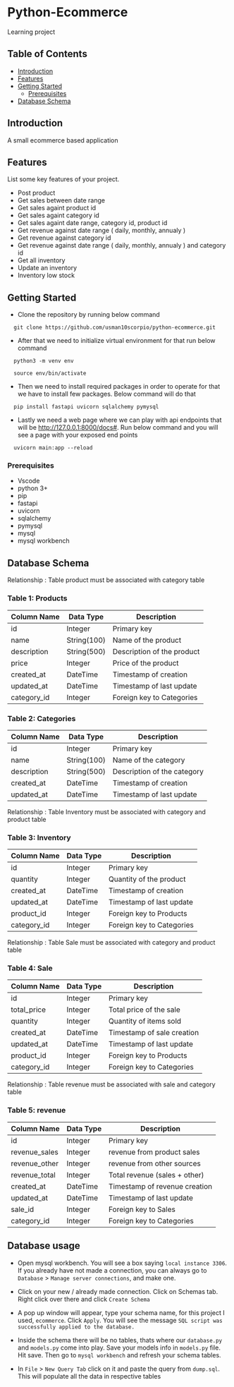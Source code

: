 # Python-Ecommerce

Learning project

## Table of Contents

- [Introduction](#introduction)
- [Features](#features)
- [Getting Started](#getting-started)
  - [Prerequisites](#prerequisites)
- [Database Schema](#Database-Schema)

## Introduction

A small ecommerce based application

## Features

List some key features of your project.

- Post product
- Get sales between date range
- Get sales againt product id
- Get sales againt category id     
- Get sales againt date range, category id, product id     
- Get revenue against date range ( daily, monthly, annualy )
- Get revenue against category id
- Get revenue against date range ( daily, monthly, annualy ) and category id    
- Get all inventory
- Update an inventory
- Inventory low stock

## Getting Started

- Clone the repository by running below command
```
  git clone https://github.com/usman10scorpio/python-ecommerce.git
```
- After that we need to initialize virtual environment for that run below command
```
  python3 -m venv env
```
```
  source env/bin/activate
```
- Then we need to install required packages in order to operate for that we have to install few packages. Below command will do that
```
  pip install fastapi uvicorn sqlalchemy pymysql
```
- Lastly we need a web page where we can play with api endpoints that will be http://127.0.0.1:8000/docs#. Run below command and you will see a page with your exposed end points
```
  uvicorn main:app --reload
```

### Prerequisites

- Vscode
- python 3+
- pip
- fastapi
- uvicorn
- sqlalchemy
- pymysql
- mysql
- mysql workbench

## Database Schema

Relationship : Table product must be associated with category table

### Table 1: Products

| Column Name  | Data Type     | Description                   |
| ------------ | ------------- | ----------------------------- |
| id           | Integer       | Primary key                   |
| name         | String(100)   | Name of the product           |
| description  | String(500)   | Description of the product    |
| price        | Integer       | Price of the product          |
| created_at   | DateTime      | Timestamp of creation         |
| updated_at   | DateTime      | Timestamp of last update      |
| category_id  | Integer       | Foreign key to Categories     |

### Table 2: Categories

| Column Name  | Data Type     | Description                   |
| ------------ | ------------- | ----------------------------- |
| id           | Integer       | Primary key                   |
| name         | String(100)   | Name of the category          |
| description  | String(500)   | Description of the category   |
| created_at   | DateTime      | Timestamp of creation         |
| updated_at   | DateTime      | Timestamp of last update      |

Relationship : Table Inventory must be associated with category and product table

### Table 3: Inventory

| Column Name  | Data Type     | Description                   |
| ------------ | ------------- | ----------------------------- |
| id           | Integer       | Primary key                   |
| quantity     | Integer       | Quantity of the product       |
| created_at   | DateTime      | Timestamp of creation         |
| updated_at   | DateTime      | Timestamp of last update      |
| product_id   | Integer       | Foreign key to Products       |
| category_id  | Integer       | Foreign key to Categories     |

Relationship : Table Sale must be associated with category and product table

### Table 4: Sale

| Column Name  | Data Type     | Description                   |
| ------------ | ------------- | ----------------------------- |
| id           | Integer       | Primary key                   |
| total_price  | Integer       | Total price of the sale       |
| quantity     | Integer       | Quantity of items sold        |
| created_at   | DateTime      | Timestamp of sale creation    |
| updated_at   | DateTime      | Timestamp of last update      |
| product_id   | Integer       | Foreign key to Products       |
| category_id  | Integer       | Foreign key to Categories     |

Relationship : Table revenue must be associated with sale and category table

### Table 5: revenue

| Column Name           | Data Type     | Description                        |
| --------------------- | ------------- | ---------------------------------- |
| id                    | Integer       | Primary key                        |
| revenue_sales         | Integer       | revenue from product sales         |
| revenue_other         | Integer       | revenue from other sources         |
| revenue_total         | Integer       | Total revenue (sales + other)      |
| created_at            | DateTime      | Timestamp of revenue creation      |
| updated_at            | DateTime      | Timestamp of last update           |
| sale_id               | Integer       | Foreign key to Sales               |
| category_id           | Integer       | Foreign key to Categories          |

## Database usage

- Open mysql workbench. You will see a box saying `local instance 3306`. If you already have not made a connection, you can always go to `Database` > `Manage server connections`, and make one.

- Click on your new / already made connection. Click on Schemas tab. Right click over there and click `Create Schema` 

- A pop up window will appear, type your schema name, for this project I used, `ecommerce`. Click `Apply`. You will see the message `SQL script was successfully applied to the database.`

- Inside the schema there will be no tables, thats where our `database.py` and `models.py` come into play. Save your models info in `models.py` file. Hit save. Then go to `mysql workbench` and refresh your schema tables.

- In `File` > `New Query Tab` click on it and paste the query from `dump.sql`. This will populate all the data in respective tables
